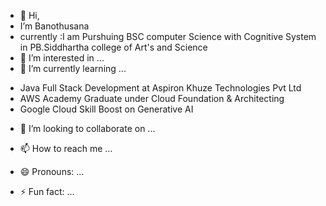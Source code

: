 - 👋 Hi,
- I’m Banothusana
- currently :I am Purshuing BSC computer Science with Cognitive System in PB.Siddhartha college of Art's and Science
- 👀 I’m interested in ... 
- 🌱 I’m currently learning ...
* Java Full Stack Development at Aspiron Khuze Technologies Pvt Ltd
* AWS Academy Graduate under Cloud Foundation & Architecting
* Google Cloud Skill Boost on Generative AI
- 💞️ I’m looking to collaborate on ...
- 📫 How to reach me ...
  
- 😄 Pronouns: ...
- ⚡ Fun fact: ...

<!---
Banothusana/Banothusana is a ✨ special ✨ repository because its `README.md` (this file) appears on your GitHub profile.
You can click the Preview link to take a look at your changes.
--->
